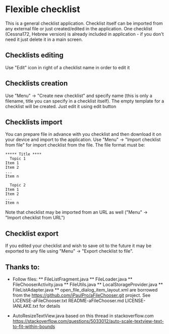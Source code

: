 # Flexible checklist

This is a general checklist application. Checklist itself can be imported from any external file or just created/edited in the application. One checklist (Cessna172, Hebrew version) is already included in application - if you don't need it just delete it in a main screen.

## Checklists editing
Use "Edit" icon in right of a checklist name in order to edit it

## Checklists creation
Use "Menu" -> "Create new checklist" and specify name (this is only a filename, title you can specify in a checklist itself). The empty template for a checklist will be created. Just edit it using edit button

## Checklists import
You can prepare file in advance with you checklist and then download it on your device and import to the application. Use "Menu" -> "Import checklist from file" for import checklist from the file. The file format must be:
```
***** Title ****
  Topic 1
Item 1
Item 2
...
Item n

  Topic 2
Item 1
Item 2
...
Item n
```

Note that checklist may be imported from an URL as well ("Menu" -> "Import checklist from URL")

## Checklist export
If you edited your checklist and wish to save oit to the future it may be exported to any file using "Menu" -> "Export checklist to file".

## Thanks to:

*   Follow files:
**    FileListFragment.java
**    FileLoader.java
**    FileChooserActivity.java
**    FileUtils.java
**    LocalStorageProvider.java
**    FileListAdapter.java
**    open_file_dialog_item_layout.xml
are borrowed from the https://github.com/iPaulPro/aFileChooser.git project. See
    LICENSE-aFileChooser.txt
    README-aFileChooser.md
    LICENSE-IANLAKE.txt
for details

* AutoResizeTextView.java based on this thread in stackoverflow.com
https://stackoverflow.com/questions/5033012/auto-scale-textview-text-to-fit-within-bounds
